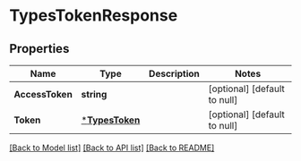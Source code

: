 # TypesTokenResponse

## Properties
Name | Type | Description | Notes
------------ | ------------- | ------------- | -------------
**AccessToken** | **string** |  | [optional] [default to null]
**Token** | [***TypesToken**](TypesToken.md) |  | [optional] [default to null]

[[Back to Model list]](../README.md#documentation-for-models) [[Back to API list]](../README.md#documentation-for-api-endpoints) [[Back to README]](../README.md)

